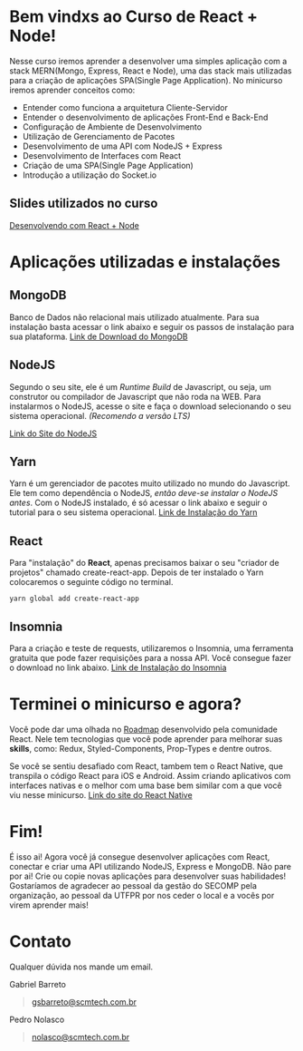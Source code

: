 # Bem vindxs ao Curso de React + Node!

Nesse curso iremos aprender a desenvolver uma simples aplicação com a stack MERN(Mongo, Express, React e Node), uma das stack mais utilizadas para a criação de aplicações SPA(Single Page Application).
No minicurso iremos aprender conceitos como:

- Entender como funciona a arquitetura Cliente-Servidor
- Entender o desenvolvimento de aplicações Front-End e Back-End
- Configuração de Ambiente de Desenvolvimento
- Utilização de Gerenciamento de Pacotes
- Desenvolvimento de uma API com NodeJS + Express
- Desenvolvimento de Interfaces com React
- Criação de uma SPA(Single Page Application)
- Introdução a utilização do Socket.io

## Slides utilizados no curso

[Desenvolvendo com React + Node](https://docs.google.com/presentation/d/1uM2Xev31BGypXKmV8I6hIRUDd2RUDDW-NFeGMfVIpqI/edit?usp=sharing)

# Aplicações utilizadas e instalações

## MongoDB

Banco de Dados não relacional mais utilizado atualmente. Para sua instalação basta acessar o link abaixo e seguir os passos de instalação para sua plataforma.
[Link de Download do MongoDB](https://docs.mongodb.com/manual/installation/)

## NodeJS

Segundo o seu site, ele é um _Runtime Build_ de Javascript, ou seja, um construtor ou compilador de Javascript que não roda na WEB. Para instalarmos o NodeJS, acesse o site e faça o download selecionando o seu sistema operacional. _(Recomendo a versão LTS)_

[Link do Site do NodeJS](https://nodejs.org/en/)

## Yarn

Yarn é um gerenciador de pacotes muito utilizado no mundo do Javascript. Ele tem como dependência o NodeJS, _então deve-se instalar o NodeJS antes_. Com o NodeJS instalado, é só acessar o link abaixo e seguir o tutorial para o seu sistema operacional.
[Link de Instalação do Yarn](https://yarnpkg.com/en/docs/install)

## React

Para "instalação" do **React**, apenas precisamos baixar o seu "criador de projetos" chamado create-react-app. Depois de ter instalado o Yarn colocaremos o seguinte código no terminal.

    yarn global add create-react-app

## Insomnia

Para a criação e teste de requests, utilizaremos o Insomnia, uma ferramenta gratuita que pode fazer requisições para a nossa API. Você consegue fazer o download no link abaixo.
[Link de Instalação do Insomnia](https://insomnia.rest/download/)

# Terminei o minicurso e agora?

Você pode dar uma olhada no [Roadmap](https://github.com/adam-golab/react-developer-roadmap) desenvolvido pela comunidade React. Nele tem tecnologias que você pode aprender para melhorar suas **skills**, como:
Redux, Styled-Components, Prop-Types e dentre outros.

Se você se sentiu desafiado com React, tambem tem o React Native, que transpila o código React para iOS e Android. Assim criando aplicativos com interfaces nativas e o melhor com uma base bem similar com a que você viu nesse minicurso.
[Link do site do React Native](https://facebook.github.io/react-native/)

# Fim!

É isso ai! Agora você já consegue desenvolver aplicações com React, conectar e criar uma API utilizando NodeJS, Express e MongoDB. Não pare por ai! Crie ou copie novas aplicações para desenvolver suas habilidades!
Gostaríamos de agradecer ao pessoal da gestão do SECOMP pela organização, ao pessoal da UTFPR por nos ceder o local e a vocês por virem aprender mais!

# Contato

Qualquer dúvida nos mande um email.

Gabriel Barreto

> gsbarreto@scmtech.com.br

Pedro Nolasco

> nolasco@scmtech.com.br
